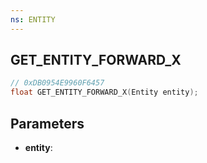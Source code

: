 ```yaml
---
ns: ENTITY
---
```

## GET_ENTITY_FORWARD_X

```c
// 0xDB0954E9960F6457
float GET_ENTITY_FORWARD_X(Entity entity);
```

## Parameters
* **entity**:
